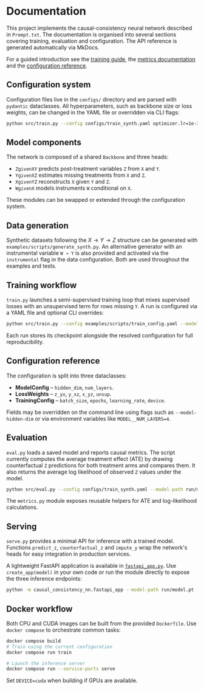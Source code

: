 # Documentation

This project implements the causal-consistency neural network described in
`Prompt.txt`. The documentation is organised into several sections covering
training, evaluation and configuration. The API reference is generated
automatically via MkDocs.

For a guided introduction see
the [training guide](training.md), the [metrics documentation](metrics.md) and
the [configuration reference](configuration.md).

## Configuration system
Configuration files live in the `configs/` directory and are parsed with `pydantic` dataclasses. All hyperparameters, such as backbone size or loss weights, can be changed in the YAML file or overridden via CLI flags:

```bash
python src/train.py --config configs/train_synth.yaml optimizer.lr=1e-3
```

## Model components
The network is composed of a shared `Backbone` and three heads:

- `ZgivenXY` predicts post-treatment variables `Z` from `X` and `Y`.
- `YgivenXZ` estimates missing treatments from `X` and `Z`.
- `XgivenYZ` reconstructs `X` given `Y` and `Z`.
- `WgivenX` models instruments `W` conditional on `X`.

These modules can be swapped or extended through the configuration system.

## Data generation
Synthetic datasets following the $X \to Y \to Z$ structure can be generated with
`examples/scripts/generate_synth.py`. An alternative generator with an
instrumental variable `W → Y` is also provided and activated via the
`instrumental` flag in the data configuration. Both are used throughout the
examples and tests.

## Training workflow
`train.py` launches a semi-supervised training loop that mixes supervised losses
with an unsupervised term for rows missing `Y`. A run is configured via a YAML
file and optional CLI overrides:

```bash
python src/train.py --config examples/scripts/train_config.yaml --model-hidden-dim 16
```

Each run stores its checkpoint alongside the resolved configuration for full
reproducibility.

## Configuration reference
The configuration is split into three dataclasses:

- **ModelConfig** – `hidden_dim`, `num_layers`.
- **LossWeights** – `z_yx`, `y_xz`, `x_yz`, `unsup`.
- **TrainingConfig** – `batch_size`, `epochs`, `learning_rate`, `device`.

Fields may be overridden on the command line using flags such as
`--model-hidden-dim` or via environment variables like `MODEL__NUM_LAYERS=4`.

## Evaluation
`eval.py` loads a saved model and reports causal metrics. The script currently
computes the average treatment effect (ATE) by drawing counterfactual `Z`
predictions for both treatment arms and compares them. It also returns the
average log likelihood of observed `Z` values under the model.

```bash
python src/eval.py --config configs/train_synth.yaml --model-path run/model.pt
```

The `metrics.py` module exposes reusable helpers for ATE and log-likelihood
calculations.

## Serving
`serve.py` provides a minimal API for inference with a trained model. Functions
`predict_z`, `counterfactual_z` and `impute_y` wrap the network's heads for
easy integration in production services.

A lightweight FastAPI application is available in
[`fastapi_app.py`](../src/causal_consistency_nn/fastapi_app.py). Use
`create_app(model)` in your own code or run the module directly to expose the
three inference endpoints:

```bash
python -m causal_consistency_nn.fastapi_app --model-path run/model.pt --config examples/scripts/train_config.yaml
```

## Docker workflow
Both CPU and CUDA images can be built from the provided `Dockerfile`. Use
`docker compose` to orchestrate common tasks:

```bash
docker compose build
# Train using the current configuration
docker compose run train

# Launch the inference server
docker compose run --service-ports serve
```

Set `DEVICE=cuda` when building if GPUs are available.
